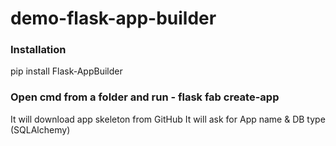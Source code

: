 # demo-flask-app-builder

### Installation 
pip install Flask-AppBuilder

### Open cmd from a folder and run - flask fab create-app
It will download app skeleton from GitHub
It will ask for App name & DB type (SQLAlchemy)
